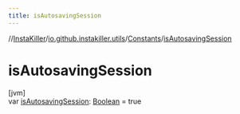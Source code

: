 ```yaml
---
title: isAutosavingSession
---
```

//[InstaKiller](../../../index.html)/[io.github.instakiller.utils](../index.html)/[Constants](index.html)/[isAutosavingSession](is-autosaving-session.html)



# isAutosavingSession



[jvm]\
var [isAutosavingSession](is-autosaving-session.html): [Boolean](https://kotlinlang.org/api/latest/jvm/stdlib/kotlin/-boolean/index.html) = true




